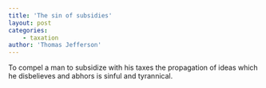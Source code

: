 ```yaml
---
title: 'The sin of subsidies'
layout: post
categories:
    - taxation
author: 'Thomas Jefferson'
---
```


To compel a man to subsidize with his taxes the propagation of ideas which he disbelieves and abhors is sinful and tyrannical.